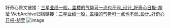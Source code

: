 好奇心原文链接：[三星业绩一般，盖楼的气势可一点也不弱_设计_好奇心日报-胡莹](https://www.qdaily.com/articles/5476.html)
WebArchive归档链接：[三星业绩一般，盖楼的气势可一点也不弱_设计_好奇心日报-胡莹](http://web.archive.org/web/20190623164840/https://www.qdaily.com/articles/5476.html)
![image](http://ww3.sinaimg.cn/large/007d5XDply1g3whefxh10j30u03xve81)